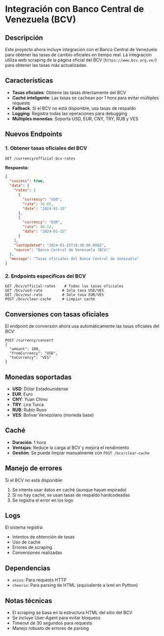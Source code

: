 # Integración con Banco Central de Venezuela (BCV)

## Descripción

Este proyecto ahora incluye integración con el Banco Central de Venezuela para obtener las tasas de cambio oficiales en tiempo real. La integración utiliza web scraping de la página oficial del BCV (`https://www.bcv.org.ve/`) para obtener las tasas más actualizadas.

## Características

- **Tasas oficiales**: Obtiene las tasas directamente del BCV
- **Caché inteligente**: Las tasas se cachean por 1 hora para evitar múltiples requests
- **Fallback**: Si el BCV no está disponible, usa tasas de respaldo
- **Logging**: Registra todas las operaciones para debugging
- **Múltiples monedas**: Soporta USD, EUR, CNY, TRY, RUB y VES

## Nuevos Endpoints

### 1. Obtener tasas oficiales del BCV
```
GET /currency/official-bcv-rates
```

**Respuesta:**
```json
{
  "success": true,
  "data": {
    "rates": [
      {
        "currency": "USD",
        "rate": 36.85,
        "date": "2024-01-15"
      },
      {
        "currency": "EUR", 
        "rate": 40.12,
        "date": "2024-01-15"
      }
    ],
    "lastUpdated": "2024-01-15T10:30:00.000Z",
    "source": "Banco Central de Venezuela (BCV)"
  },
  "message": "Tasas oficiales del Banco Central de Venezuela"
}
```

### 2. Endpoints específicos del BCV
```
GET /bcv/official-rates    # Todas las tasas oficiales
GET /bcv/usd-rate         # Solo tasa USD/VES
GET /bcv/eur-rate         # Solo tasa EUR/VES
POST /bcv/clear-cache     # Limpiar caché
```

## Conversiones con tasas oficiales

El endpoint de conversión ahora usa automáticamente las tasas oficiales del BCV:

```
POST /currency/convert
{
  "amount": 100,
  "fromCurrency": "USD",
  "toCurrency": "VES"
}
```

## Monedas soportadas

- **USD**: Dólar Estadounidense
- **EUR**: Euro
- **CNY**: Yuan Chino
- **TRY**: Lira Turca
- **RUB**: Rublo Ruso
- **VES**: Bolívar Venezolano (moneda base)

## Caché

- **Duración**: 1 hora
- **Ventajas**: Reduce la carga al BCV y mejora el rendimiento
- **Gestión**: Se puede limpiar manualmente con `POST /bcv/clear-cache`

## Manejo de errores

Si el BCV no está disponible:
1. Se intenta usar datos en caché (aunque hayan expirado)
2. Si no hay caché, se usan tasas de respaldo hardcodeadas
3. Se registra el error en los logs

## Logs

El sistema registra:
- Intentos de obtención de tasas
- Uso de caché
- Errores de scraping
- Conversiones realizadas

## Dependencias

- `axios`: Para requests HTTP
- `cheerio`: Para parsing de HTML (equivalente a lxml en Python)

## Notas técnicas

- El scraping se basa en la estructura HTML del sitio del BCV
- Se incluye User-Agent para evitar bloqueos
- Timeout de 30 segundos para requests
- Manejo robusto de errores de parsing 